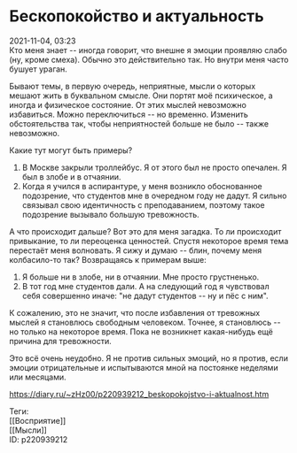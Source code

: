 Бескопокойство и актуальность
==============================

   
 2021-11-04, 03:23   
  Кто меня знает -- иногда говорит, что внешне я эмоции проявляю слабо (ну, кроме смеха). Обычно это действительно так. Но внутри меня часто бушует ураган.   
   
 Бывают темы, в первую очередь, неприятные, мысли о которых мешают жить в буквальном смысле. Они портят моё психическое, а иногда и физическое состояние. От этих мыслей невозможно избавиться. Можно переключиться -- но временно. Изменить обстоятельства так, чтобы неприятностей больше не было -- также невозможно.   
   
 Какие тут могут быть примеры?   
 1. В Москве закрыли троллейбус. Я от этого был не просто опечален. Я был в злобе и в отчаянии.   
 2. Когда я учился в аспирантуре, у меня возникло обоснованное подозрение, что студентов мне в очередном году не дадут. Я сильно связывал свою идентичность с преподаванием, поэтому такое подозрение вызывало большую тревожность.   
   
 А что происходит дальше? Вот это для меня загадка. То ли происходит привыкание, то ли переоценка ценностей. Спустя некоторое время тема перестаёт меня волновать. Я сижу и думаю -- блин, почему меня колбасило-то так? Возвращаясь к примерам выше:   
 1. Я больше ни в злобе, ни в отчаянии. Мне просто грустненько.   
 2. В тот год мне студентов дали. А на следующий год я чувствовал себя совершенно иначе: "не дадут студентов -- ну и пёс с ним".   
   
 К сожалению, это не значит, что после избавления от тревожных мыслей я становлюсь свободным человеком. Точнее, я становлюсь -- но только на некоторое время. Пока не возникнет какая-нибудь ещё причина для тревожности.   
   
 Это всё очень неудобно. Я не против сильных эмоций, но я против, если эмоции отрицательные и испытываются мной на постоянке неделями или месяцами.   
    
 <https://diary.ru/~zHz00/p220939212_beskopokojstvo-i-aktualnost.htm>   
   
 Теги:   
 [[Восприятие]]   
 [[Мысли]]   
 ID: p220939212
